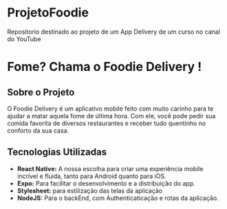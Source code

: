 # ProjetoFoodie
Repositorio destinado ao projeto de um App Delivery de um curso no canal do YouTube

# Fome? Chama o Foodie Delivery ! 

## Sobre o Projeto

O Foodie Delivery é um aplicativo mobile feito com muito carinho para te ajudar a matar aquela fome de última hora. Com ele, você pode pedir sua comida favorita de diversos restaurantes e receber tudo quentinho no conforto da sua casa. 

## Tecnologias Utilizadas

* **React Native:** A nossa escolha para criar uma experiência mobile incrível e fluida, tanto para Android quanto para iOS.
* **Expo:** Para facilitar o desenvolvimento e a distribuição do app.
* **Stylesheet:** para estilização das telas da aplicação 
* **NodeJS:** Para o backEnd, com Authenticaticação e rotas da aplicação.

